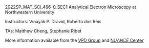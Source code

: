 2022SP_MAT_SCI_466-0_SEC1 Analytical Electron Microscopy at Northwestern University 

Instructors: Vinayak P. Dravid, Roberto dos Reis

TAs: Matthew Cheng, Stephanie Ribet


More information available from the [VPD Group](https://vpd.ms.northwestern.edu/) and [NU*ANCE* Center](http://www.nuance.northwestern.edu/)
